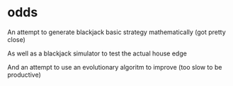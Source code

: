 # odds

An attempt to generate blackjack basic strategy mathematically (got pretty close)

As well as a blackjack simulator to test the actual house edge

And an attempt to use an evolutionary algoritm to improve (too slow to be productive)
